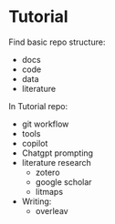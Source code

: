 # Tutorial
Find basic repo structure:
- docs
- code
- data
- literature
  
In Tutorial repo:
- git workflow
- tools
- copilot
- Chatgpt prompting
- literature research
  - zotero
  - google scholar
  - litmaps
- Writing:
  - overleav
